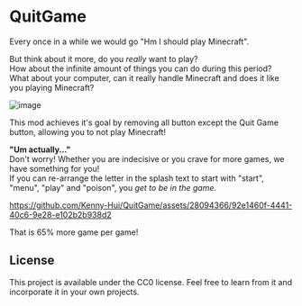 # QuitGame
Every once in a while we would go "Hm I should play Minecraft".

But think about it more, do you *really* want to play?  
How about the infinite amount of things you can do during this period?  
What about your computer, can it really handle Minecraft and does it like you playing Minecraft?  

![image](https://github.com/Kenny-Hui/QuitGame/assets/28094366/a9d6c15c-c7db-46a5-a131-b24ac9a18783)

This mod achieves it's goal by removing all button except the Quit Game button, allowing you to not play Minecraft!

**"Um actually..."**  
Don't worry! Whether you are indecisive or you crave for more games, we have something for you!  
If you can re-arrange the letter in the splash text to start with "start", "menu", "play" and "poison", you *get to be in the game*.  


https://github.com/Kenny-Hui/QuitGame/assets/28094366/92e1460f-4441-40c6-9e28-e102b2b938d2


That is 65% more game per game!

## License
This project is available under the CC0 license. Feel free to learn from it and incorporate it in your own projects.
